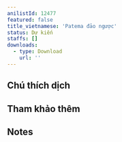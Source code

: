 ```yaml
---
anilistId: 12477
featured: false
title_vietnamese: 'Patema đảo ngược'
status: Dự kiến
staffs: []
downloads:
  - type: Download
    url: ''
---
```

## Chú thích dịch



## Tham khảo thêm



## Notes
